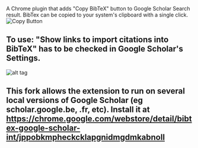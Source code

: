 A Chrome plugin that adds "Copy BibTeX" button to Google Scholar Search result. BibTex can be copied to your system's clipboard with a single click. 
![Copy Button](/imgs/screenshot1.png)

## To use: "Show links to import citations into BibTeX" has to be checked in Google Scholar's Settings.
![alt tag](/imgs/screenshot2.png)


## This fork allows the extension to run on several local versions of Google Scholar (eg scholar.google.be, .fr, etc). Install it at https://chrome.google.com/webstore/detail/bibtex-google-scholar-int/jppobkmpheckcklapgnidmgdmkabnoll
